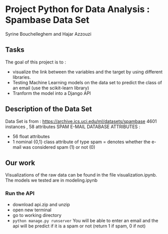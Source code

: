 
# Project Python for Data Analysis : Spambase Data Set
Syrine Bouchelleghem and Hajar Azzouzi

## Tasks 
The goal of this project is to :
- visualize the link between the variables and the target by using different libraries.
- Testing Machine Learning models on the data set to predict the class of an email (use the scikit-learn library)
- Tranform the model into a Django API

## Description of the Data Set
Data Set is from : https://archive.ics.uci.edu/ml/datasets/spambase
4601 instances , 58 attributes
 SPAM E-MAIL DATABASE ATTRIBUTES :
- 56 float attributes 
 - 1 nominal {0,1} class attribute of type spam = denotes whether the e-mail was considered spam (1) or not (0)

## Our work 
Visualizations of the raw data can be found in the file visualization.ipynb.
The models we tested are in modeling.ipynb

### Run the API 
- download api.zip and unzip
- open new terminal
- go to working directory 
- ```python manage.py runserver```
You will be able to enter an email and the api will be predict if it is a spam or not (return 1 if spam, 0 if not)
